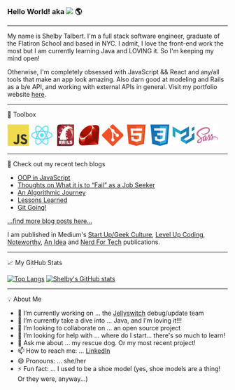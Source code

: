 ### Hello World! aka <img src="https://raw.githubusercontent.com/MartinHeinz/MartinHeinz/master/wave.gif" width="30px"> 🌎

---

My name is Shelby Talbert. I'm a full stack software engineer, graduate of the Flatiron School and based in NYC. I admit, I love the front-end work the most but I am currently learning Java and LOVING it. So I'm keeping my mind open! 

Otherwise, I'm completely obsessed with JavaScript && React and any/all tools that make an app look amazing. Also darn good at modeling and Rails as a b/e API, and working with external APIs in general. 
Visit my portfolio website [here](https://www.shelbytalbert.com/).

---
🧰 Toolbox

<img src="https://github.com/devicons/devicon/blob/master/icons/javascript/javascript-original.svg" alt="javascript logo" width="50" height="50"/> <img src="https://github.com/devicons/devicon/blob/master/icons/react/react-original.svg" alt="react logo" width="50" height="50"/> <img src="https://github.com/devicons/devicon/blob/master/icons/rails/rails-original-wordmark.svg" alt="rails logo" width="50" height="50"/> <img src="https://github.com/devicons/devicon/blob/master/icons/ruby/ruby-original.svg" alt="ruby logo" width="50" height="50"/> <img src="https://github.com/devicons/devicon/blob/master/icons/git/git-original.svg" alt="git logo" width="50" height="50"/> <img src="https://github.com/devicons/devicon/blob/master/icons/html5/html5-original.svg" alt="html5 logo" width="50" height="50"/> <img src="https://github.com/devicons/devicon/blob/master/icons/css3/css3-original.svg" alt="css logo" width="50" height="50"/> <img src="https://github.com/devicons/devicon/blob/master/icons/materialui/materialui-original.svg" alt="materialui logo" width="50" height="50"/> <img src="https://github.com/devicons/devicon/blob/master/icons/sass/sass-original.svg" alt="sass logo" width="50" height="50"/>

---

📙 Check out my recent tech blogs 

<!-- BLOG-POST-LIST:START -->
- [OOP in JavaScript](https://mi-shelbyrose.medium.com/oop-in-javascript-6c4ff58ff48c?source=rss-6c88fa3c4753------2)
- [Thoughts on What it is to “Fail” as a Job Seeker](https://mi-shelbyrose.medium.com/thoughts-on-what-it-is-to-fail-as-a-job-seeker-6c8f8f36ba90?source=rss-6c88fa3c4753------2)
- [An Algorithmic Journey](https://medium.com/geekculture/feeling-dumb-8f3660977e22?source=rss-6c88fa3c4753------2)
- [Lessons Learned](https://medium.com/nerd-for-tech/lessons-learned-2932b01b3bad?source=rss-6c88fa3c4753------2)
- [Git Going!](https://medium.com/nerd-for-tech/git-going-295805e2b29a?source=rss-6c88fa3c4753------2)
<!-- BLOG-POST-LIST:END -->

[...find more blog posts here...](https://mi-shelbyrose.medium.com/)

I am published in Medium's [Start Up/Geek Culture](https://medium.com/geekculture), [Level Up Coding](https://levelup.gitconnected.com/), [Noteworthy](https://blog.usejournal.com/), [An Idea](https://medium.com/an-idea) and [Nerd For Tech](https://medium.com/nerd-for-tech) publications.

---
&#x1f4c8; My GitHub Stats

[![Top Langs](https://github-readme-stats.vercel.app/api/top-langs/?username=miShelbyT&hide=java,scss&theme=tokyonight&layout=compact)](https://github-readme-stats-mishelbyt.vercel.app) 
[![Shelby's GitHub stats](https://github-readme-stats.vercel.app/api?username=miShelbyT&theme=tokyonight&layout=compact)](https://github.com/github-readme-stats-mishelbyt.vercel.app)

---


💡 About Me

- 🔭 I’m currently working on ... the [Jellyswitch](https://github.com/jellyswitch) debug/update team
- 🌱 I’m currently take a dive into ... Java, and I'm loving it!!!
- 👯 I’m looking to collaborate on ... an open source project
- 🤔 I’m looking for help with ... where do I start... there's so much to learn!
- 💬 Ask me about ... my rescue dog. Or my most recent project!
- 📫 How to reach me: ... [LinkedIn](https://www.linkedin.com/in/shelby-talbert/)
- 😄 Pronouns: ... she/her
- ⚡ Fun fact: ... I used to be a shoe model (yes, shoe models are a thing! Or they were, anyway...)
